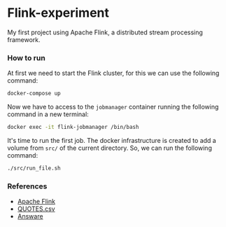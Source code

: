 # Flink-experiment
 My first project using Apache Flink, a distributed stream processing framework.

### How to run
At first we need to start the Flink cluster, for this we can use the following command:
```bash
docker-compose up
```
Now we have to access to the `jobmanager` container running the following command in a new terminal:
```bash
docker exec -it flink-jobmanager /bin/bash
```
It's time to run the first job. The docker infrastructure is created to add a volume from `src/` of the current directory. So, we can run the following command:
```bash
./src/run_file.sh
```

### References
- [Apache Flink](https://nightlies.apache.org/flink/flink-docs-master/)
- [QUOTES.csv](https://www.kaggle.com/datasets/coolcoder22/quotes-dataset)
- [Answare](https://stackoverflow.com/questions/72829965/flink-python-datastream-api-kafka-consumer-noclassdeffounderror-bytearraydeser)